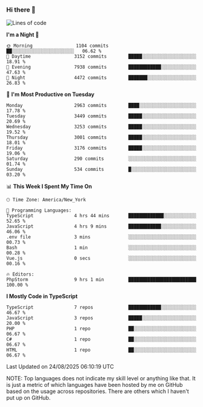 ### Hi there 👋

<!--
**LynxJinxxy/LynxJinxxy** is a ✨ _special_ ✨ repository because its `README.md` (this file) appears on your GitHub profile.

Here are some ideas to get you started:

- 🔭 I’m currently working on ...
- 🌱 I’m currently learning ...
- 👯 I’m looking to collaborate on ...
- 🤔 I’m looking for help with ...
- 💬 Ask me about ...
- 📫 How to reach me: ...
- 😄 Pronouns: ...
- ⚡ Fun fact: ...
-->

<!--START_SECTION:waka-->
![Lines of code](https://img.shields.io/badge/From%20Hello%20World%20I%27ve%20Written-25.0%20million%20lines%20of%20code-blue)

**I'm a Night 🦉** 

```text
🌞 Morning                1104 commits        ██░░░░░░░░░░░░░░░░░░░░░░░   06.62 % 
🌆 Daytime                3152 commits        █████░░░░░░░░░░░░░░░░░░░░   18.91 % 
🌃 Evening                7938 commits        ████████████░░░░░░░░░░░░░   47.63 % 
🌙 Night                  4472 commits        ███████░░░░░░░░░░░░░░░░░░   26.83 % 
```
📅 **I'm Most Productive on Tuesday** 

```text
Monday                   2963 commits        ████░░░░░░░░░░░░░░░░░░░░░   17.78 % 
Tuesday                  3449 commits        █████░░░░░░░░░░░░░░░░░░░░   20.69 % 
Wednesday                3253 commits        █████░░░░░░░░░░░░░░░░░░░░   19.52 % 
Thursday                 3001 commits        █████░░░░░░░░░░░░░░░░░░░░   18.01 % 
Friday                   3176 commits        █████░░░░░░░░░░░░░░░░░░░░   19.06 % 
Saturday                 290 commits         ░░░░░░░░░░░░░░░░░░░░░░░░░   01.74 % 
Sunday                   534 commits         █░░░░░░░░░░░░░░░░░░░░░░░░   03.20 % 
```


📊 **This Week I Spent My Time On** 

```text
🕑︎ Time Zone: America/New_York

💬 Programming Languages: 
TypeScript               4 hrs 44 mins       █████████████░░░░░░░░░░░░   52.65 % 
JavaScript               4 hrs 9 mins        ████████████░░░░░░░░░░░░░   46.06 % 
.env file                3 mins              ░░░░░░░░░░░░░░░░░░░░░░░░░   00.73 % 
Bash                     1 min               ░░░░░░░░░░░░░░░░░░░░░░░░░   00.28 % 
Vue.js                   0 secs              ░░░░░░░░░░░░░░░░░░░░░░░░░   00.16 % 

🔥 Editors: 
PhpStorm                 9 hrs 1 min         █████████████████████████   100.00 % 
```

**I Mostly Code in TypeScript** 

```text
TypeScript               7 repos             ████████████░░░░░░░░░░░░░   46.67 % 
JavaScript               3 repos             █████░░░░░░░░░░░░░░░░░░░░   20.00 % 
PHP                      1 repo              ██░░░░░░░░░░░░░░░░░░░░░░░   06.67 % 
C#                       1 repo              ██░░░░░░░░░░░░░░░░░░░░░░░   06.67 % 
HTML                     1 repo              ██░░░░░░░░░░░░░░░░░░░░░░░   06.67 % 
```




 Last Updated on 24/08/2025 06:10:19 UTC
<!--END_SECTION:waka-->
NOTE: Top languages does not indicate my skill level or anything like that. It is just a metric of which languages have been hosted by me on GitHub based on the usage across repositories. There are others which I haven't put up on GitHub.
